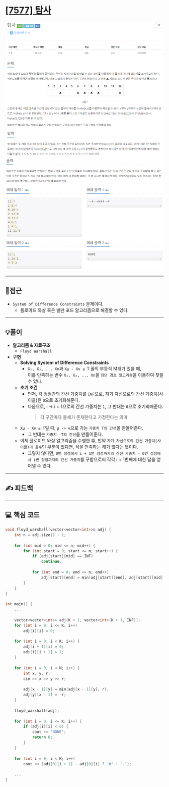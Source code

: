 # [[7577] 탐사](https://www.acmicpc.net/problem/7577)

![](imgs/1.PNG)
![](imgs/2.PNG)
___
## 🤔접근
- `System of Difference Constraints` 문제이다.
	- 플로이드 와샬 혹은 벨만 포드 알고리즘으로 해결할 수 있다.
___
## 💡풀이
- <b>알고리즘 & 자료구조</b>
	- `Floyd Warshall`
- <b>구현</b>
	- <b>Solving System of Difference Constraints</b>
		- `X₁, X₂, ... Xn`과 `Xμ - Xν ≤ T` 꼴의 부등식 M개가 있을 때,<br>
		이를 만족하는 변수 `X₁, X₂, ... Xn`을 `최단 경로 알고리즘`을 이용하여 찾을 수 있다.
	- <b>초기 조건</b>
		- 먼저, 각 정점간의 간선 가중치를 `INF`으로, 자기 자신으로의 간선 가중치(사이클)은 `0`으로 초기화해준다.
		- 다음으로, i -> i + 1으로의 간선 가중치는 `1`, 그 반대는 `0`으로 초기화해준다.
			> 각 구간마다 물체가 존재한다고 가정한다는 의미
	- `Xμ - Xν ≤ T`일 때, `μ -> ν`으로 가는 `가중치 T의 간선`을 만들어준다.
		- 그 반대는 `가중치 -T의 간선`을 만들어준다.
	- 이제 플로이드 와샬 알고리즘을 수행한 후, 만약 `자기 자신으로의 간선 가중치(사이클)이 음수`인 부분이 있다면, 식을 만족하는 해가 없다는 뜻이다.
		- 그렇지 않다면, `0번 정점에서 i + 1번 정점까지의 간선 가중치 - 0번 정점에서 i번 정점까지의 간선 가중치`를 구함으로써 각각 i + 1번째에 대한 답을 얻어낼 수 있다.
___
## ✍ 피드백
___
## 💻 핵심 코드
```c++
void floyd_warshall(vector<vector<int>>& adj) {
	int n = adj.size() - 1;

	for (int mid = 0; mid <= n; mid++) {
		for (int start = 0; start <= n; start++) {
			if (adj[start][mid] == INF)
				continue;

			for (int end = 0; end <= n; end++) 
				adj[start][end] = min(adj[start][end], adj[start][mid] + adj[mid][end]);
		}
	}
}

int main() {
	...

	vector<vector<int>> adj(K + 1, vector<int>(K + 1, INF));
	for (int i = 0; i <= K; i++)
		adj[i][i] = 0;

	for (int i = 0; i < K; i++) {
		adj[i + 1][i] = 0;
		adj[i][i + 1] = 1;
	}

	for (int i = 0; i < N; i++) {
		int x, y, r;
		cin >> x >> y >> r;

		adj[x - 1][y] = min(adj[x - 1][y], r);
		adj[y][x - 1] = -r;
	}

	floyd_warshall(adj);

	for (int i = 0; i <= K; i++) {
		if (adj[i][i] < 0) {
			cout << "NONE";
			return 0;
		}
	}

	for (int i = 0; i < K; i++)
		cout << (adj[0][i + 1] - adj[0][i] ? '#' : '-');

	...
} 
```